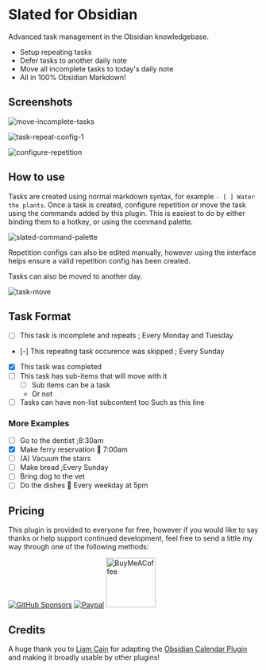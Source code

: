 # Slated for Obsidian

Advanced task management in the Obsidian knowledgebase.

- Setup repeating tasks
- Defer tasks to another daily note
- Move all incomplete tasks to today's daily note
- All in 100% Obsidian Markdown!

## Screenshots

![move-incomplete-tasks](https://raw.githubusercontent.com/tgrosinger/slated-obsidian/main/resources/screenshots/move-incomplete-tasks.gif)

![task-repeat-config-1](https://raw.githubusercontent.com/tgrosinger/slated-obsidian/main/resources/screenshots/task-repeat-config-1.png)

![configure-repetition](https://raw.githubusercontent.com/tgrosinger/slated-obsidian/main/resources/screenshots/configure-repetition.gif)

## How to use

Tasks are created using normal markdown syntax, for example `- [ ] Water the
plants`. Once a task is created, configure repetition or move the task using
the commands added by this plugin. This is easiest to do by either binding
them to a hotkey, or using the command palette.

![slated-command-palette](https://raw.githubusercontent.com/tgrosinger/slated-obsidian/main/resources/screenshots/slated-command-palette.png)

Repetition configs can also be edited manually, however using the interface
helps ensure a valid repetition config has been created.

Tasks can also be moved to another day.

![task-move](https://raw.githubusercontent.com/tgrosinger/slated-obsidian/main/resources/screenshots/task-move.png)

## Task Format

- [ ] This task is incomplete and repeats ; Every Monday and Tuesday
- [-] This repeating task occurence was skipped ; Every Sunday
- [x] This task was completed
- [ ] This task has sub-items that will move with it
  - [ ] Sub items can be a task
  - Or not
- [ ] Tasks can have non-list subcontent too
      Such as this line

### More Examples

- [ ] Go to the dentist ;8:30am
- [x] Make ferry reservation 📅 7:00am
- [ ] (A) Vacuum the stairs
- [ ] Make bread ;Every Sunday
- [ ] Bring dog to the vet
- [ ] Do the dishes 📅 Every weekday at 5pm

## Pricing

This plugin is provided to everyone for free, however if you would like to
say thanks or help support continued development, feel free to send a little
my way through one of the following methods:

[![GitHub Sponsors](https://img.shields.io/github/sponsors/tgrosinger?style=social)](https://github.com/sponsors/tgrosinger)
[![Paypal](https://img.shields.io/badge/paypal-tgrosinger-yellow?style=social&logo=paypal)](https://paypal.me/tgrosinger)
[<img src="https://cdn.buymeacoffee.com/buttons/v2/default-yellow.png" alt="BuyMeACoffee" width="100">](https://www.buymeacoffee.com/tgrosinger)

## Credits

A huge thank you to [Liam Cain](https://github.com/liamcain) for adapting the
[Obsidian Calendar
Plugin](https://github.com/liamcain/obsidian-calendar-plugin) and making it
broadly usable by other plugins!
